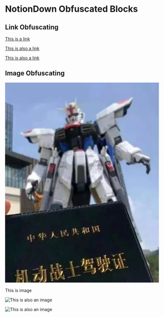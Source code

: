 # NotionDown Obfuscated Blocks

## Link Obfuscating

[This is a link](https://respawn.io)

[This is also a link](https://www.notion.so/kaedea/NotionDown-Obfusing-Blocks-25959a72e55041d6aed69f90226fa45c)

[This is also a link]([https://www.notion.so/kaedea/MarkDown-Test-Page-9a873436a8b54f6a9b8ec1be725548a4](MarkDown%20Test%20Page%209a873436a8b54f6a9b8ec1be725548a4.md))

## Image Obfuscating

![NotionDown%20Obfuscated%20Blocks%2025959a72e55041d6aed69f90226fa45c/mmexportd44a4a78d543429542df4e038acffc84_1619870561717.jpeg](NotionDown%20Obfuscated%20Blocks%2025959a72e55041d6aed69f90226fa45c/mmexportd44a4a78d543429542df4e038acffc84_1619870561717.jpeg)

This is image

![This is also an image](https://s3.us-west-2.amazonaws.com/secure.notion-static.com/bfcde5f2-47ab-426a-a06d-b1cea91781f4/mmexportd44a4a78d543429542df4e038acffc84_1619870561717.jpeg?X-Amz-Algorithm=AWS4-HMAC-SHA256&X-Amz-Credential=AKIAT73L2G45O3KS52Y5%2F20210515%2Fus-west-2%2Fs3%2Faws4_request&X-Amz-Date=20210515T101250Z&X-Amz-Expires=86400&X-Amz-Signature=4082b5f128410b128d2da953b8f5b4b719ab1925eb5b6959b66415b0e39492bb&X-Amz-SignedHeaders=host)

![This is also an image]([https://s3.us-west-2.amazonaws.com/secure.notion-static.com/bfcde5f2-47ab-426a-a06d-b1cea91781f4/mmexportd44a4a78d543429542df4e038acffc84_1619870561717.jpeg?X-Amz-Algorithm=AWS4-HMAC-SHA256&X-Amz-Credential=AKIAT73L2G45O3KS52Y5%2F20210515%2Fus-west-2%2Fs3%2Faws4_request&X-Amz-Date=20210515T101250Z&X-Amz-Expires=86400&X-Amz-Signature=4082b5f128410b128d2da953b8f5b4b719ab1925eb5b6959b66415b0e39492bb&X-Amz-SignedHeaders=host](https://www.notion.so/bfcde5f247ab426aa06db1cea91781f4))
